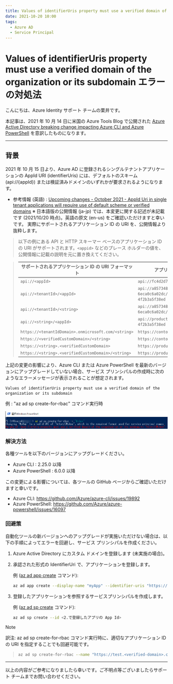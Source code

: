 ```yaml
---
title: Values of identifierUris property must use a verified domain of the organization or its subdomain エラーの対処法
date: 2021-10-20 10:00
tags:
  - Azure AD
  - Service Principal
---
```


# Values of identifierUris property must use a verified domain of the organization or its subdomain エラーの対処法

こんにちは、Azure Identity サポート チームの栗井です。

本記事は、2021 年 10 月 14 日に米国の Azure Tools Blog で公開された [Azure Active Directory breaking change impacting Azure CLI and Azure PowerShell](https://techcommunity.microsoft.com/t5/azure-tools/azure-active-directory-breaking-change-impacting-azure-cli-and/ba-p/2848388) を意訳したものになります。

---

## 背景

2021 年 10 月 15 日より、Azure AD に登録されるシングルテナントアプリケーションの AppId URI (identifierUris) には、デフォルトのスキーム (api://{appId}) または検証済みドメインのいずれかが要求されるようになります。

- 参考情報 (英語) : [Upcoming changes - October 2021 - AppId Uri in single tenant applications will require use of default scheme or verified domains](https://docs.microsoft.com/en-us/azure/active-directory/develop/reference-breaking-changes#appid-uri-in-single-tenant-applications-will-require-use-of-default-scheme-or-verified-domains)
  ※ 日本語版の公開情報 (ja-jp) では、本変更に関する記述が未記載です (2021/10/20 時点)。英語の原文 (en-us) をご確認いただけますと幸いです。
実際にサポートされるアプリケーション ID の URI を、公開情報より抜粋します。

> 以下の例にある API と HTTP スキーマー ベースのアプリケーション ID の URI がサポートされます。`<appid>` などのプレース ホルダーの値を、公開情報に記載の説明を元に置き換えてください。

> サポートされるアプリケーション ID の URI フォーマット | アプリケーション ID の URI の例
> -- | --
> `api://<appId>` | `api://fc4d2d73-d05a-4a9b-85a8-4f2b3a5f38ed`
> `api://<tenantId>/<appId>` | `api://a8573488-ff46-450a-b09a-6eca0c6a02dc/fc4d2d73-d05a-4a9b-85a8-4f2b3a5f38ed`
> `api://<tenantId>/<string>` | `api://a8573488-ff46-450a-b09a-6eca0c6a02dc/api`
> `api://<string>/<appId>` | `api://productapi/fc4d2d73-d05a-4a9b-85a8-4f2b3a5f38ed`
> `https://<tenantIdDomain>.onmicrosoft.com/<string>` | `https://contoso.onmicrosoft.com/productsapi`
> `https://<verifiedCustomDomain>/<string>` | `https://contoso.onmicrosoft.com/productsapi`
> `https://<string>.<verifiedCustomDomain>` | `https://product.contoso.onmicrosoft.com`
> `https://<string>.<verifiedCustomDomain>/<string>` | `https://product.onmicrosoft.com/productsapi`

上記の変更の影響により、Azure CLI または Azure PowerShell を最新のバージョンにアップグレードしていない場合、サービス プリンシパルの作成時に次のようなエラーメッセージが表示されることが想定されます。

```
Values of identifierUris property must use a verified domain of the organization or its subdomain
```

例 : "az ad sp create-for-rbac" コマンド実行時

![該当画面](./aad-changes-impacting-azurecli-azureps/ps.png)

### 解決方法
各種ツールを以下のバージョンにアップグレードください。

- Azure CLI : 2.25.0 以降
- Azure PowerShell : 6.0.0 以降

この変更による影響については、各ツールの GitHub ページからご確認いただけますと幸いです。

- Azure CLI: https://github.com/Azure/azure-cli/issues/19892
- Azure PowerShell: https://github.com/Azure/azure-powershell/issues/16097



### 回避策
自動化ツールの新バージョンへのアップグレードが実施いただけない場合は、以下の手順によってエラーを回避し、サービス プリンシパルを作成ください。

1. Azure Active Directory にカスタム ドメインを登録します (未実施の場合)。
2. 承認された形式の IdentifierUri で、アプリケーションを登録します。

    例 ([az ad app create](https://docs.microsoft.com/ja-jp/cli/azure/ad/app?view=azure-cli-latest#az_ad_app_create) コマンド):
    ```sh
    az ad app create --display-name "myApp" --identifier-uris "https://test.contoso.com"
    ```

3. 登録したアプリケーションを参照するサービスプリンシパルを作成します。

    例 ([az ad sp create](https://docs.microsoft.com/ja-jp/cli/azure/ad/sp?view=azure-cli-latest#az_ad_sp_create) コマンド):
    ```sh
    az ad sp create --id <2.で登録したアプリの App Id>
    ```

> [!NOTE]
> 訳注: az ad sp create-for-rbac コマンド実行時に、適切なアプリケーション ID の URI を指定することでも回避可能です。

> ```sh
> az ad sp create-for-rbac --name "https://test.<verified-domain>.com"
> ```

---

以上の内容がご参考になりましたら幸いです。ご不明点等ございましたらサポート チームまでお問い合わせください。
